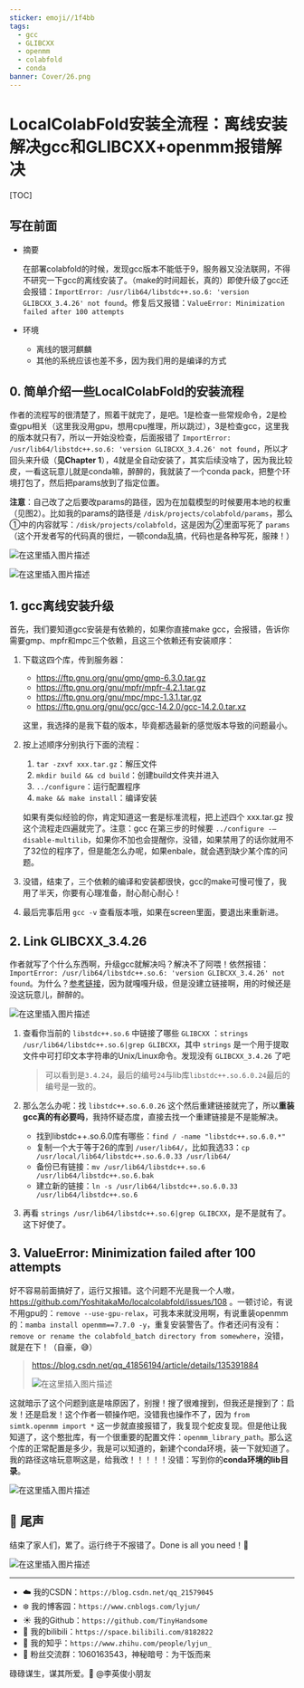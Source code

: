 ```yaml
---
sticker: emoji//1f4bb
tags:
  - gcc
  - GLIBCXX
  - openmm
  - colabfold
  - conda
banner: Cover/26.png
---
```

# LocalColabFold安装全流程：离线安装解决gcc和GLIBCXX+openmm报错解决

[TOC]

## 写在前面

- 摘要

  在部署colabfold的时候，发现gcc版本不能低于9，服务器又没法联网，不得不研究一下gcc的离线安装了。（make的时间超长，真的）即使升级了gcc还会报错：`ImportError: /usr/lib64/libstdc++.so.6: 'version GLIBCXX_3.4.26' not found`。修复后又报错：`ValueError: Minimization failed after 100 attempts`

- 环境

  - 离线的银河麒麟
  - 其他的系统应该也差不多，因为我们用的是编译的方式

## 0. 简单介绍一些LocalColabFold的安装流程

作者的流程写的很清楚了，照着干就完了，是吧。1是检查一些常规命令，2是检查gpu相关（这里我没用gpu，想用cpu推理，所以跳过），3是检查gcc，这里我的版本就只有7，所以一开始没检查，后面报错了 `ImportError: /usr/lib64/libstdc++.so.6: 'version GLIBCXX_3.4.26' not found`，所以才回头来升级（**见Chapter 1**），4就是全自动安装了，其实后续没啥了，因为我比较皮，一看这玩意儿就是conda嘛，醉醉的，我就装了一个conda pack，把整个环境打包了，然后把params放到了指定位置。

**注意**：自己改了之后要改params的路径，因为在加载模型的时候要用本地的权重（见图2）。比如我的params的路径是 `/disk/projects/colabfold/params`，那么①中的内容就写：`/disk/projects/colabfold`，这是因为②里面写死了 `params`（这个开发者写的代码真的很烂，一顿conda乱搞，代码也是各种写死，服辣！）

![在这里插入图片描述](https://i-blog.csdnimg.cn/direct/2058b023eb044225a06be48a6c806545.png)

![在这里插入图片描述](https://i-blog.csdnimg.cn/direct/278d66c33d014670a47a5eb7c5c884d2.png)


## 1. gcc离线安装升级

首先，我们要知道gcc安装是有依赖的，如果你直接make gcc，会报错，告诉你需要gmp、mpfr和mpc三个依赖，且这三个依赖还有安装顺序：

1. 下载这四个库，传到服务器：

   - https://ftp.gnu.org/gnu/gmp/gmp-6.3.0.tar.gz
   - https://ftp.gnu.org/gnu/mpfr/mpfr-4.2.1.tar.gz
   - https://ftp.gnu.org/gnu/mpc/mpc-1.3.1.tar.gz
   - https://ftp.gnu.org/gnu/gcc/gcc-14.2.0/gcc-14.2.0.tar.xz

   这里，我选择的是我下载的版本，毕竟都选最新的感觉版本导致的问题最小。

2. 按上述顺序分别执行下面的流程：

   1. `tar -zxvf xxx.tar.gz`：解压文件
   2. `mkdir build && cd build`：创建build文件夹并进入
   3. `../configure`：运行配置程序
   4. `make && make install`：编译安装

   如果有类似经验的你，肯定知道这一套是标准流程，把上述四个 xxx.tar.gz 按这个流程走四遍就完了。注意：gcc 在第三步的时候要 `../configure -–disable-multilib`，如果你不加也会提醒你，没错，如果禁用了的话你就用不了32位的程序了，但是能怎么办呢，如果enbale，就会遇到缺少某个库的问题。

3. 没错，结束了，三个依赖的编译和安装都很快，gcc的make可慢可慢了，我用了半天，你要有心理准备，耐心耐心耐心！

4. 最后完事后用 `gcc -v` 查看版本哦，如果在screen里面，要退出来重新进。

## 2. Link GLIBCXX_3.4.26

作者就写了个什么东西啊，升级gcc就解决吗？解决不了阿喂！依然报错：`ImportError: /usr/lib64/libstdc++.so.6: 'version GLIBCXX_3.4.26' not found`。为什么？[参考链接](https://www.cnblogs.com/studywithallofyou/p/17611199.html)，因为就嘎嘎升级，但是没建立链接啊，用的时候还是没这玩意儿，醉醉的。

![在这里插入图片描述](https://i-blog.csdnimg.cn/direct/aad2a180a1f54ab196171d912f7b4ef0.png)

1. 查看你当前的 `libstdc++.so.6` 中链接了哪些 `GLIBCXX` ：`strings /usr/lib64/libstdc++.so.6|grep GLIBCXX`，其中 `strings` 是一个用于提取文件中可打印文本字符串的Unix/Linux命令。发现没有 `GLIBCXX_3.4.26` 了吧

   > 可以看到是`3.4.24`，最后的编号`24`与lib库`libstdc++.so.6.0.24`最后的编号是一致的。

2. 那么怎么办呢：找 `libstdc++.so.6.0.26` 这个然后重建链接就完了，所以**重装gcc真的有必要吗**，我持怀疑态度，直接去找一个重建链接是不是能解决。

   - 找到libstdc++.so.6.0库有哪些：`find / -name "libstdc++.so.6.0.*"`
   - 复制一个大于等于26的库到 `/user/lib64/`，比如我选33：`cp /usr/local/lib64/libstdc++.so.6.0.33 /usr/lib64/`
   - 备份已有链接：`mv /usr/lib64/libstdc++.so.6 /usr/lib64/libstdc++.so.6.bak`
   - 建立新的链接：`ln -s /usr/lib64/libstdc++.so.6.0.33 /usr/lib64/libstdc++.so.6`

3. 再看 `strings /usr/lib64/libstdc++.so.6|grep GLIBCXX`，是不是就有了。这下好使了。

## 3. ValueError: Minimization failed after 100 attempts

好不容易前面搞好了，运行又报错。这个问题不光是我一个人嗷，https://github.com/YoshitakaMo/localcolabfold/issues/108 。一顿讨论，有说不用gpu的：`remove --use-gpu-relax`，可我本来就没用啊，有说重装openmm的：`mamba install openmm==7.7.0 -y`，重复安装警告了。作者还问有没有：`remove or rename the colabfold_batch directory from somewhere`，没错，就是在下！（自豪，:sweat_smile:）

> https://blog.csdn.net/qq_41856194/article/details/135391884
>
> ![在这里插入图片描述](https://i-blog.csdnimg.cn/direct/a5ed383181a04d1e97addfc813386783.png)

这就暗示了这个问题到底是啥原因了，别搜！搜了很难搜到，但我还是搜到了：启发！还是启发！这个作者一顿操作吧，没错我也操作不了，因为 `from simtk.openmm import *` 这一步就直接报错了，我复现个蛇皮复现。但是他让我知道了，这个憨批库，有一个很重要的配置文件：`openmm_library_path`。那么这个库的正常配置是多少，我是可以知道的，新建个conda环境，装一下就知道了。我的路径这啥玩意啊这是，给我改！！！！！没错：写到你的**conda环境的lib目录**。

![在这里插入图片描述](https://i-blog.csdnimg.cn/direct/3431b7d751c84840bbf9c08c9f8424c6.png)

## :tada: 尾声

结束了家人们，累了。运行终于不报错了。Done is all you need！:tada:

![在这里插入图片描述](https://i-blog.csdnimg.cn/direct/ebb990b1198c47468db0a07861ca5249.png)


------


- :cloud: 我的CSDN：`https://blog.csdn.net/qq_21579045`
- :snowflake: 我的博客园：`https://www.cnblogs.com/lyjun/`
- :sunny: 我的Github：`https://github.com/TinyHandsome`
- :rainbow: 我的bilibili：`https://space.bilibili.com/8182822`
- :tomato: 我的知乎：`https://www.zhihu.com/people/lyjun_`
- :penguin: 粉丝交流群：1060163543，神秘暗号：为干饭而来

碌碌谋生，谋其所爱。:ocean:              @李英俊小朋友
